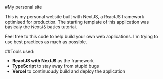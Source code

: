#My personal site

This is my personal website built with NextJS, a ReactJS framework optimised for production. The starting template of this application was basicaly the NextJS basics tutorial. 

Feel free to this code to help build your own web applications. I'm trying to use best practices as much as possible.

##Tools used:
- **ReactJS with NextJS** as the framework
- **TypeScript** to stay away from stupid bugs
- **Vercel** to continuously build and deploy the application
